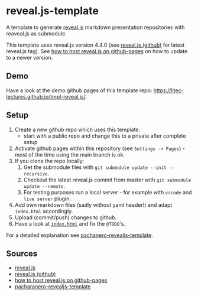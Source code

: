 # reveal.js-template

A template to generate [reveal.js](https://revealjs.com/) markdown presentation repositories with reaveal.js as submodule.

This template uses reveal.js version 4.4.0 (see [reveal.js (github)](https://github.com/hakimel/reveal.js) for latest reveal.js tag).
See [how to host reveal.js on github-pages](https://martinomensio.medium.com/how-to-host-reveal-js-slides-on-github-pages-and-have-a-tidy-repository-1a363944c38d) on how to update to a newer version.

## Demo

Have a look at the demo github pages of this template repo: <https://litec-lectures.github.io/tmpl-reveal.js/>.

## Setup

1. Create a new github repo which uses this template.
   - start with a public repo and change this to a private after complete setup
2. Activate github pages within this repository (see `Settings -> Pages`) - most of the time using the main branch is ok.
3. If you clone the repo locally:
   1. Get the submodule files with `git submodule update --init --recursive`.
   2. Checkout the latest reveal.js commit from master with `git submodule update --remote`.
   3. For testing purposes run a local server - for example with `vscode` and `live server` plugin.
4. Add own markdown files (sadly without yaml header!) and adapt `index.html` accordingly.
5. Upload (commit/push) changes to github.
6. Have a look at [`index.html`](./index.html) and fix the `@TODO`'s.

For a detailed explanation see [pachanero-revealjs-template](https://github.com/pacharanero/create-new-revealjs-template).

## Sources

- [reveal.js](https://revealjs.com/)
- [reveal.js (github)](https://github.com/hakimel/reveal.js)
- [how to host reveal.js on github-pages](https://martinomensio.medium.com/how-to-host-reveal-js-slides-on-github-pages-and-have-a-tidy-repository-1a363944c38d)
- [pacharanero-revealjs-template](https://github.com/pacharanero/create-new-revealjs-template)
